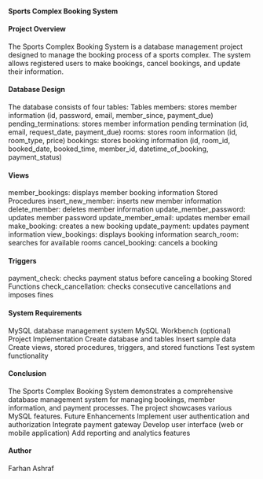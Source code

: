 #### Sports Complex Booking System

#### Project Overview
The Sports Complex Booking System is a database management project designed to manage the booking process of a sports complex. The system allows registered users to make bookings, cancel bookings, and update their information.

#### Database Design
The database consists of four tables:
Tables
members: stores member information (id, password, email, member_since, payment_due)
pending_terminations: stores member information pending termination (id, email, request_date, payment_due)
rooms: stores room information (id, room_type, price)
bookings: stores booking information (id, room_id, booked_date, booked_time, member_id, datetime_of_booking, payment_status)

#### Views
member_bookings: displays member booking information
Stored Procedures
insert_new_member: inserts new member information
delete_member: deletes member information
update_member_password: updates member password
update_member_email: updates member email
make_booking: creates a new booking
update_payment: updates payment information
view_bookings: displays booking information
search_room: searches for available rooms
cancel_booking: cancels a booking

#### Triggers
payment_check: checks payment status before canceling a booking
Stored Functions
check_cancellation: checks consecutive cancellations and imposes fines

#### System Requirements
MySQL database management system
MySQL Workbench (optional)
Project Implementation
Create database and tables
Insert sample data
Create views, stored procedures, triggers, and stored functions
Test system functionality

#### Conclusion
The Sports Complex Booking System demonstrates a comprehensive database management system for managing bookings, member information, and payment processes. The project showcases various MySQL features.
Future Enhancements
Implement user authentication and authorization
Integrate payment gateway
Develop user interface (web or mobile application)
Add reporting and analytics features

#### Author
Farhan Ashraf

